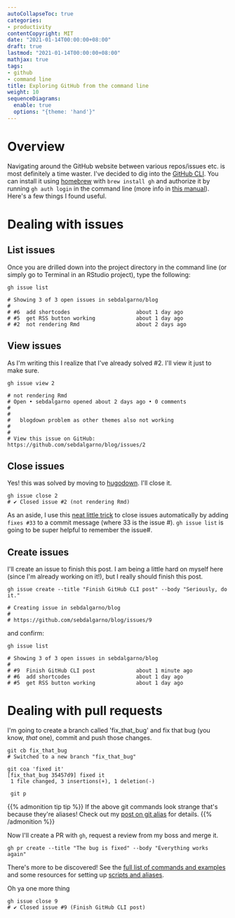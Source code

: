 ```yaml
---
autoCollapseToc: true
categories: 
- productivity
contentCopyright: MIT
date: "2021-01-14T00:00:00+08:00"
draft: true
lastmod: "2021-01-14T00:00:00+08:00"
mathjax: true
tags:
- github
- command line
title: Exploring GitHub from the command line
weight: 10
sequenceDiagrams: 
  enable: true
  options: "{theme: 'hand'}"
---
```


# Overview
Navigating around the GitHub website between various repos/issues etc. is most definitely a time waster. I've decided to dig into the [GitHub CLI](https://github.com/cli/cli). You can install it using [homebrew](https://brew.sh/) with `brew install gh` and authorize it by running `gh auth login` in the command line (more info in [this manual](https://cli.github.com/manual/)). Here's a few things I found useful.

# Dealing with issues

## List issues
Once you are drilled down into the project directory in the command line (or simply go to Terminal in an RStudio project), type the following:
```
gh issue list

# Showing 3 of 3 open issues in sebdalgarno/blog
# 
# #6  add shortcodes                     about 1 day ago
# #5  get RSS button working             about 1 day ago
# #2  not rendering Rmd                  about 2 days ago
```

## View issues
As I'm writing this I realize that I've already solved #2. I'll view it just to make sure.

```
gh issue view 2

# not rendering Rmd
# Open • sebdalgarno opened about 2 days ago • 0 comments
# 
# 
#   blogdown problem as other themes also not working                           
# 
# 
# View this issue on GitHub: https://github.com/sebdalgarno/blog/issues/2
```
## Close issues
Yes! this was solved by moving to [hugodown](https://hugodown.r-lib.org/). I'll close it.

```
gh issue close 2
# ✔ Closed issue #2 (not rendering Rmd)
```

As an aside, I use this [neat little trick](https://github.blog/2013-01-22-closing-issues-via-commit-messages/) to close issues automatically by adding `fixes #33` to a commit message (where 33 is the issue #). `gh issue list` is going to be super helpful to remember the issue#.

## Create issues
I'll create an issue to finish this post. I am being a little hard on myself here (since I'm already working on it!), but I really should finish this post. 

```
gh issue create --title "Finish GitHub CLI post" --body "Seriously, do it."

# Creating issue in sebdalgarno/blog
# 
# https://github.com/sebdalgarno/blog/issues/9
```
and confirm:
```
gh issue list

# Showing 3 of 3 open issues in sebdalgarno/blog
#
# #9  Finish GitHub CLI post             about 1 minute ago
# #6  add shortcodes                     about 1 day ago
# #5  get RSS button working             about 1 day ago
```

# Dealing with pull requests
I'm going to create a branch called 'fix_that_bug' and fix that bug (you know, *that* one), commit and push those changes. 

```
git cb fix_that_bug
# Switched to a new branch "fix_that_bug"

git coa 'fixed it'
[fix_that_bug 35457d9] fixed it
 1 file changed, 3 insertions(+), 1 deletion(-)
 
 git p
```
{{% admonition tip tip %}}
If the above git commands look strange that's because they're aliases! Check out my [post on git alias](https://fishydata.netlify.app/post/git-alias/) for details.
{{% /admonition %}}

Now I'll create a PR with `gh`, request a review from my boss and merge it.
```
gh pr create --title "The bug is fixed" --body "Everything works again"
```

There's more to be discovered! See the [full list of commands and examples](https://cli.github.com/manual/examples.html) and some resources for setting up [scripts and aliases](https://cli.github.com/manual/#extending-the-cli).

Oh ya one more thing
```
gh issue close 9
# ✔ Closed issue #9 (Finish GitHub CLI post)
```

[^1]: although regardless of time spent to achieve this, it's still useful to have the commit referenced in the issue
